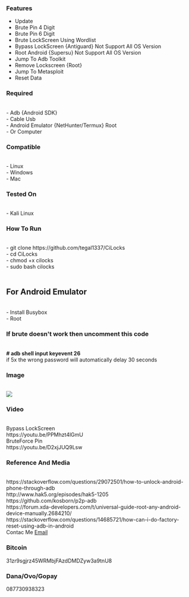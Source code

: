 ### Features
- Update
- Brute Pin 4 Digit
- Brute Pin 6 Digit
- Brute LockScreen Using Wordlist
- Bypass LockScreen {Antiguard} Not Support All OS Version
- Root Android {Supersu} Not Support All OS Version
- Jump To Adb Toolkit
- Remove Lockscreen {Root}
- Jump To Metasploit
- Reset Data <br>
### Required
<br>
- Adb {Android SDK} <br>
- Cable Usb <br>
- Android Emulator {NetHunter/Termux} Root <br>
- Or Computer <br>
<h3> Compatible </h3>
<br>
- Linux <br>
- Windows <br>
- Mac <br>
<h3> Tested On </h3><br>
- Kali Linux <br>
<h3> How To Run </h3><br> 
- git clone https://github.com/tegal1337/CiLocks <br>
- cd CiLocks <br>
- chmod +x cilocks <br>
- sudo bash cilocks <br>
<br>
<h2> For Android Emulator </h2> <br>
- Install Busybox <br>
- Root <br>
<h3> If brute doesn't work then uncomment this code </h5><br>
<b># adb shell input keyevent 26 </b><br>
if 5x the wrong password will automatically delay 30 seconds
<h3> Image </h3> <br>
<img src=https://github.com/tegal1337/CiLocks/blob/main/IMG-20210527-WA0123.jpg>
<br>
<h3> Video</h3>
<br>
Bypass LockScreen <br>
https://youtu.be/PPMhzt4lGmU <br>
BruteForce Pin <br>
https://youtu.be/D2xjJUQ9Lsw

### Reference And Media
 <br>
https://stackoverflow.com/questions/29072501/how-to-unlock-android-phone-through-adb
<br>
http://www.hak5.org/episodes/hak5-1205
<br>
https://github.com/kosborn/p2p-adb
<br>
https://forum.xda-developers.com/t/universal-guide-root-any-android-device-manually.2684210/
<br>
https://stackoverflow.com/questions/14685721/how-can-i-do-factory-reset-using-adb-in-android
<br>
Contac Me <a href="mailto:mitsuhamizaki@gmail.com">Email</a>
<h3>Bitcoin</h3>
31zr9sgjrz45WRMbjFAzdDMDZyw3a9tnU8
<h3>Dana/Ovo/Gopay</h3>
087730938323
